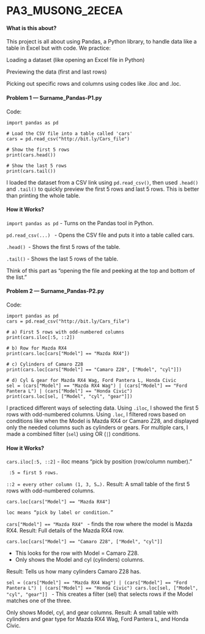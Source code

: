 # PA3_MUSONG_2ECEA

#### What is this about?

This project is all about using Pandas, a Python library, to handle data like a table in Excel but with code. We practice:

Loading a dataset (like opening an Excel file in Python)

Previewing the data (first and last rows)

Picking out specific rows and columns using codes like .iloc and .loc.

#### Problem 1 — Surname_Pandas-P1.py

Code:

````
import pandas as pd

# Load the CSV file into a table called 'cars'
cars = pd.read_csv("http://bit.ly/Cars_file")

# Show the first 5 rows
print(cars.head())

# Show the last 5 rows
print(cars.tail())
````
I loaded the dataset from a CSV link using ````pd.read_csv()````, then used ````.head()```` and ````.tail()```` to quickly preview the first 5 rows and last 5 rows. This is better than printing the whole table.

#### How it Works?

```` import pandas as pd ```` - Turns on the Pandas tool in Python.

````pd.read_csv(...) ```` - Opens the CSV file and puts it into a table called cars.

````.head() ````- Shows the first 5 rows of the table.

````.tail()```` - Shows the last 5 rows of the table.

Think of this part as “opening the file and peeking at the top and bottom of the list.”

#### Problem 2 — Surname_Pandas-P2.py
Code:
````
import pandas as pd
cars = pd.read_csv("http://bit.ly/Cars_file")

# a) First 5 rows with odd-numbered columns
print(cars.iloc[:5, ::2])

# b) Row for Mazda RX4
print(cars.loc[cars["Model"] == "Mazda RX4"])

# c) Cylinders of Camaro Z28
print(cars.loc[cars["Model"] == "Camaro Z28", ["Model", "cyl"]])

# d) Cyl & gear for Mazda RX4 Wag, Ford Pantera L, Honda Civic
sel = (cars["Model"] == "Mazda RX4 Wag") | (cars["Model"] == "Ford Pantera L") | (cars["Model"] == "Honda Civic")
print(cars.loc[sel, ["Model", "cyl", "gear"]])
````
I practiced different ways of selecting data. Using ````.iloc````, I showed the first 5 rows with odd-numbered columns. Using ````.loc````, I filtered rows based on conditions like when the Model is Mazda RX4 or Camaro Z28, and displayed only the needed columns such as cylinders or gears. For multiple cars, I made a combined filter (````sel````) using OR (````|````) conditions.
#### How it Works?

````cars.iloc[:5, ::2]```` - iloc means “pick by position (row/column number).”

```` :5 = first 5 rows.````

````::2 = every other column (1, 3, 5…).```` Result: A small table of the first 5 rows with odd-numbered columns.

````cars.loc[cars["Model"] == "Mazda RX4"]````

````loc means “pick by label or condition.”````

````cars["Model"] == "Mazda RX4" ```` - finds the row where the model is Mazda RX4. Result: Full details of the Mazda RX4 row.

````cars.loc[cars["Model"] == "Camaro Z28", ["Model", "cyl"]]````
- This looks for the row with Model = Camaro Z28.
- Only shows the Model and cyl (cylinders) columns.

Result: Tells us how many cylinders Camaro Z28 has.

````sel = (cars["Model"] == "Mazda RX4 Wag") | (cars["Model"] == "Ford Pantera L") | (cars["Model"] == "Honda Civic") cars.loc[sel, ["Model", "cyl", "gear"]] ```` - This creates a filter (sel) that selects rows if the Model matches one of the three.

Only shows Model, cyl, and gear columns.
Result: A small table with cylinders and gear type for Mazda RX4 Wag, Ford Pantera L, and Honda Civic.
